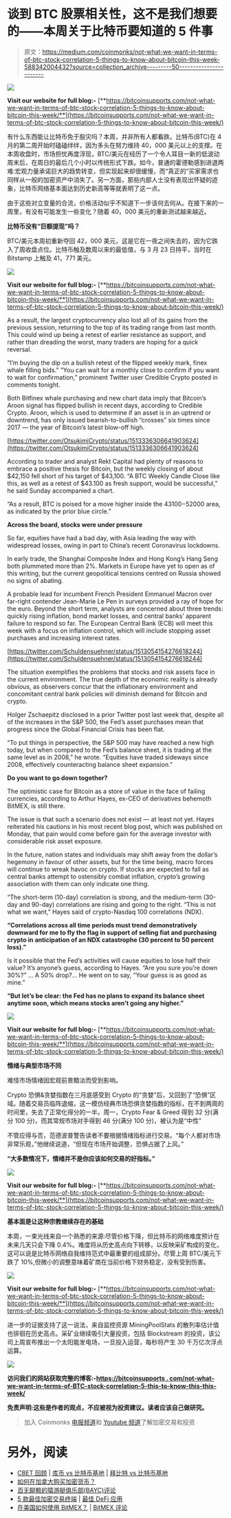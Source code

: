 # 谈到 BTC 股票相关性，这不是我们想要的——本周关于比特币要知道的 5 件事

> 原文：<https://medium.com/coinmonks/not-what-we-want-in-terms-of-btc-stock-correlation-5-things-to-know-about-bitcoin-this-week-588342004432?source=collection_archive---------50----------------------->

![](img/adbd8df46854f1fbdfb6865b1d4ec12d.png)

**Visit our website for full blog:-** [**https://bitcoinsupports.com/not-what-we-want-in-terms-of-btc-stock-correlation-5-things-to-know-about-bitcoin-this-week/**](https://bitcoinsupports.com/not-what-we-want-in-terms-of-btc-stock-correlation-5-things-to-know-about-bitcoin-this-week/)

有什么东西能让比特币免于股灾吗？本周，并非所有人都看跌。比特币(BTC)在 4 月的第二周开始时磕磕绊绊，因为多头在努力维持 40，000 美元以上的支撑。在本周收盘时，市场担忧再度浮现，BTC/美元在经历了一个令人耳目一新的低波动周末后，在周日的最后几个小时以传统形式下跌。如今，普通的霍德勒感到进退两难:宏观力量承诺巨大的趋势转变，但实现起来却很缓慢，而“真正的”买家需求也同样从一般的加密资产中消失了。另一方面，那些内部人士没有表现出怀疑的迹象，比特币网络基本面达到历史新高等等就表明了这一点。

由于这些对立变量的合流，价格活动似乎不知道下一步该何去何从。在接下来的一周里，有没有可能发生一些变化？随着 40，000 美元的重新测试越来越近。

**比特币没有“巨额提现”吗？**

BTC/美元本周初重新夺回 42，000 美元，这是它在一夜之间失去的，因为它跌入了周收盘点位。比特币触及数周以来的最低值，与 3 月 23 日持平，当时在 Bitstamp 上触及 41，771 美元。

![](img/c7c006329cf54299c3a1fd399d0233fe.png)

**Visit our website for full blog:-** [**https://bitcoinsupports.com/not-what-we-want-in-terms-of-btc-stock-correlation-5-things-to-know-about-bitcoin-this-week/**](https://bitcoinsupports.com/not-what-we-want-in-terms-of-btc-stock-correlation-5-things-to-know-about-bitcoin-this-week/)

As a result, the largest cryptocurrency also lost all of its gains from the previous session, returning to the top of its trading range from last month. This could wind up being a retest of earlier resistance as support, and rather than dreading the worst, many traders are hoping for a quick reversal.

“I’m buying the dip on a bullish retest of the flipped weekly mark, finex whale filling bids.” “You can wait for a monthly close to confirm if you want to wait for confirmation,” prominent Twitter user Credible Crypto posted in comments tonight.

Both Bitfinex whale purchasing and new chart data imply that Bitcoin’s Aroon signal has flipped bullish in recent days, according to Credible Crypto. Aroon, which is used to determine if an asset is in an uptrend or downtrend, has only issued bearish-to-bullish “crosses” six times since 2017 — the year of Bitcoin’s latest blow-off high.

[https://twitter.com/OtsukimiCrypto/status/1513336306641903624](https://twitter.com/OtsukimiCrypto/status/1513336306641903624)

According to trader and analyst Rekt Capital had plenty of reasons to embrace a positive thesis for Bitcoin, but the weekly closing of about $42,150 fell short of his target of $43,100\. “A BTC Weekly Candle Close like this, as well as a retest of $43.100 as fresh support, would be successful,” he said Sunday accompanied a chart.

“As a result, BTC is poised for a move higher inside the $43100-$52000 area, as indicated by the prior blue circle.”

**Across the board, stocks were under pressure**

So far, equities have had a bad day, with Asia leading the way with widespread losses, owing in part to China’s recent Coronavirus lockdowns.

In early trade, the Shanghai Composite Index and Hong Kong’s Hang Seng both plummeted more than 2%. Markets in Europe have yet to open as of this writing, but the current geopolitical tensions centred on Russia showed no signs of abating.

A probable lead for incumbent French President Emmanuel Macron over far-right contender Jean-Marie Le Pen in surveys provided a ray of hope for the euro. Beyond the short term, analysts are concerned about three trends: quickly rising inflation, bond market losses, and central banks’ apparent failure to respond so far. The European Central Bank (ECB) will meet this week with a focus on inflation control, which will include stopping asset purchases and increasing interest rates.

[https://twitter.com/Schuldensuehner/status/1513054154276618244](https://twitter.com/Schuldensuehner/status/1513054154276618244)

The situation exemplifies the problems that stocks and risk assets face in the current environment. The true depth of the economic reality is already obvious, as observers concur that the inflationary environment and concomitant central bank policies will diminish demand for Bitcoin and crypto.

Holger Zschaepitz disclosed in a prior Twitter post last week that, despite all of the increases in the S&P 500, the Fed’s asset purchases mean that progress since the Global Financial Crisis has been flat.

“To put things in perspective, the S&P 500 may have reached a new high today, but when compared to the Fed’s balance sheet, it is trading at the same level as in 2008,” he wrote. “Equities have traded sideways since 2008, effectively counteracting balance sheet expansion.”

**Do you want to go down together?**

The optimistic case for Bitcoin as a store of value in the face of failing currencies, according to Arthur Hayes, ex-CEO of derivatives behemoth BitMEX, is still there.

The issue is that such a scenario does not exist — at least not yet. Hayes reiterated his cautions in his most recent blog post, which was published on Monday, that pain would come before gain for the average investor with considerable risk asset exposure.

In the future, nation states and individuals may shift away from the dollar’s hegemony in favour of other assets, but for the time being, macro forces will continue to wreak havoc on crypto. If stocks are expected to fall as central banks attempt to ostensibly combat inflation, crypto’s growing association with them can only indicate one thing.

“The short-term (10-day) correlation is strong, and the medium-term (30-day and 90-day) correlations are rising and going to the right. “This is not what we want,” Hayes said of crypto-Nasdaq 100 correlations (NDX).

**“Correlations across all time periods must trend demonstratively downward for me to fly the flag in support of selling fiat and purchasing crypto in anticipation of an NDX catastrophe (30 percent to 50 percent loss).”**

Is it possible that the Fed’s activities will cause equities to lose half their value? It’s anyone’s guess, according to Hayes. “Are you sure you’re down 30%?” … A 50% drop?… He went on to say, “Your guess is as good as mine.”

**“But let’s be clear: the Fed has no plans to expand its balance sheet anytime soon, which means stocks aren’t going any higher.”**

![](img/ecb36da9a351ea8fc777fa7e37182b5f.png)

**Visit our website for full blog:-** [**https://bitcoinsupports.com/not-what-we-want-in-terms-of-btc-stock-correlation-5-things-to-know-about-bitcoin-this-week/**](https://bitcoinsupports.com/not-what-we-want-in-terms-of-btc-stock-correlation-5-things-to-know-about-bitcoin-this-week/)

**情绪与典型市场不同**

难怪市场情绪因宏观前景黯淡而受到影响。

Crypto 恐惧&贪婪指数在三月底感受到 Crypto 的“贪婪”后，又回到了“恐惧”区域。随着交易员临阵退缩，这一模仿经典市场恐惧贪婪指数的指标，在不到两周的时间里，失去了正常化得分的一半。周一，Crypto Fear & Greed 得到 32 分(满分 100 分)，而其常规市场对手得到 46 分(满分 100 分)，被认为是“中性”

不管应得与否，范德波普警告读者不要根据情绪指标进行交易。“每个人都对市场非常乐观，”他继续说道，“但现在市场开始调整，恐惧占据了上风。”

**“大多数情况下，情绪并不是你应该如何交易的好指标。”**

![](img/a320e672af1ce88081853f8073748109.png)

**Visit our website for full blog:-** [**https://bitcoinsupports.com/not-what-we-want-in-terms-of-btc-stock-correlation-5-things-to-know-about-bitcoin-this-week/**](https://bitcoinsupports.com/not-what-we-want-in-terms-of-btc-stock-correlation-5-things-to-know-about-bitcoin-this-week/)

**基本面是让这种宗教继续存在的基础**

本周，一束光线来自一个熟悉的来源:尽管价格下降，但比特币的网络难度预计在未来几天只会下降 0.4%。难度将从历史高点向下转移，以反映采矿构成的变化，这可以说是比特币网络自我维持范式中最重要的组成部分。尽管上周 BTC/美元下跌了 10%,但微小的调整意味着矿商在当前价格下财务稳定，没有受到伤害。

![](img/9b9cf6127a4eed3ace09d4265239aa14.png)

**Visit our website for full blog:-** [**https://bitcoinsupports.com/not-what-we-want-in-terms-of-btc-stock-correlation-5-things-to-know-about-bitcoin-this-week/**](https://bitcoinsupports.com/not-what-we-want-in-terms-of-btc-stock-correlation-5-things-to-know-about-bitcoin-this-week/)

进一步的证据支持了这一说法，来自监控资源 MiningPoolStats 的散列率估计值也徘徊在历史高点。采矿业继续吸引大量投资，包括 Blockstream 的投资，该公司上周宣布推出一个太阳能发电场，一旦投入运营，每秒将产生 30 千万亿次浮点运算。

![](img/f2cf6f21e6b2f3f38f9cb25cdc4b71fb.png)

**访问我们的网站获取完整的博客:-**[**https://bitcoinsupports . com/not-what-we-want-in-terms-of-BTC-stock-correlation-5-this-to-know-this-this-week/**](https://bitcoinsupports.com/not-what-we-want-in-terms-of-btc-stock-correlation-5-things-to-know-about-bitcoin-this-week/)

**免责声明:这些是作者的观点，不应被视为投资建议。读者应该自己做研究。**

> 加入 Coinmonks [电报频道](https://t.me/coincodecap)和 [Youtube 频道](https://www.youtube.com/c/coinmonks/videos)了解加密交易和投资

# 另外，阅读

*   [CBET 回顾](https://coincodecap.com/cbet-casino-review) | [库币 vs 比特币基地](https://coincodecap.com/kucoin-vs-coinbase) | [拜比特 vs 比特币基地](https://coincodecap.com/bybit-vs-coinbase)
*   [如何在加拿大购买加密货币？](https://coincodecap.com/how-to-buy-cryptocurrency-in-canada)
*   [百无聊赖的猿游艇俱乐部(BAYC)评论](https://coincodecap.com/bored-ape-yacht-club-bayc-review)
*   [5 款最佳加密交易终端](https://coincodecap.com/crypto-trading-terminals) | [最佳 DeFi 应用](https://coincodecap.com/best-defi-apps)
*   [在美国如何使用 BitMEX？](https://coincodecap.com/use-bitmex-in-usa) | [BitMEX 评论](https://coincodecap.com/bitmex-review)